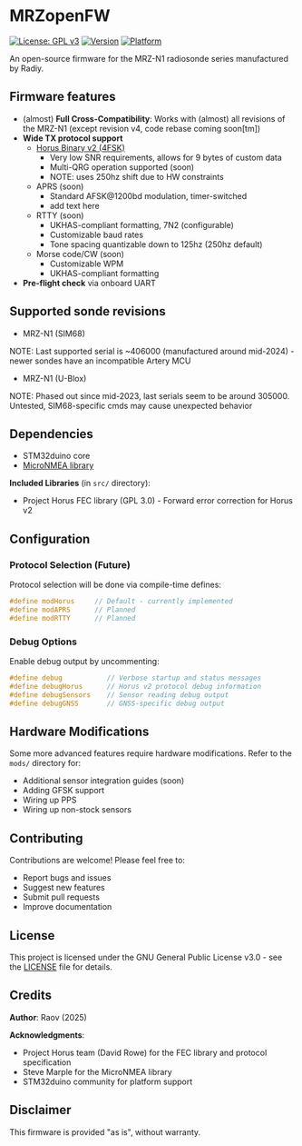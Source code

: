 # MRZopenFW

[![License: GPL v3](https://img.shields.io/badge/License-GPLv3-blue.svg)](https://www.gnu.org/licenses/gpl-3.0)
[![Version](https://img.shields.io/badge/Version-0.069a-orange.svg)](https://github.com/DJRaov/MRZopenFW)
[![Platform](https://img.shields.io/badge/Platform-STM32F373-green.svg)](https://www.st.com/en/microcontrollers-microprocessors/stm32f373.html)

An open-source firmware for the MRZ-N1 radiosonde series manufactured by Radiy.

## Firmware features
- (almost) **Full Cross-Compatibility**: Works with (almost) all revisions of the MRZ-N1 (except revision v4, code rebase coming soon[tm])
- **Wide TX protocol support**
  * [Horus Binary v2 (4FSK)](https://github.com/projecthorus/horusdemodlib/wiki)
    * Very low SNR requirements, allows for 9 bytes of custom data
    * Multi-QRG operation supported (soon)
    * NOTE: uses 250hz shift due to HW constraints
  * APRS (soon)
    * Standard AFSK@1200bd modulation, timer-switched
    * add text here
  * RTTY (soon)
    * UKHAS-compliant formatting, 7N2 (configurable)
    * Customizable baud rates
    * Tone spacing quantizable down to 125hz (250hz default)
  * Morse code/CW (soon)
    * Customizable WPM
    * UKHAS-compliant formatting
- **Pre-flight check** via onboard UART

## Supported sonde revisions
- MRZ-N1 (SIM68)

NOTE: Last supported serial is ~406000 (manufactured around mid-2024) - newer sondes have an incompatible Artery MCU
- MRZ-N1 (U-Blox)

NOTE: Phased out since mid-2023, last serials seem to be around 305000. Untested, SIM68-specific cmds may cause unexpected behavior

## Dependencies
- STM32duino core
- [MicroNMEA library](https://github.com/stevemarple/MicroNMEA)

**Included Libraries** (in `src/` directory):
- Project Horus FEC library (GPL 3.0) - Forward error correction for Horus v2

## Configuration

### Protocol Selection (Future)
Protocol selection will be done via compile-time defines:
```cpp
#define modHorus     // Default - currently implemented
#define modAPRS      // Planned
#define modRTTY      // Planned
```

### Debug Options
Enable debug output by uncommenting:
```cpp
#define debug           // Verbose startup and status messages
#define debugHorus      // Horus v2 protocol debug information
#define debugSensors    // Sensor reading debug output
#define debugGNSS       // GNSS-specific debug output
```

## Hardware Modifications

Some more advanced features require hardware modifications. Refer to the `mods/` directory for:
- Additional sensor integration guides (soon)
- Adding GFSK support
- Wiring up PPS
- Wiring up non-stock sensors

## Contributing

Contributions are welcome! Please feel free to:
- Report bugs and issues
- Suggest new features
- Submit pull requests
- Improve documentation

## License

This project is licensed under the GNU General Public License v3.0 - see the [LICENSE](LICENSE) file for details.

## Credits

**Author**: Raov (2025)

**Acknowledgments**:
- Project Horus team (David Rowe) for the FEC library and protocol specification
- Steve Marple for the MicroNMEA library
- STM32duino community for platform support

## Disclaimer

This firmware is provided "as is", without warranty.
